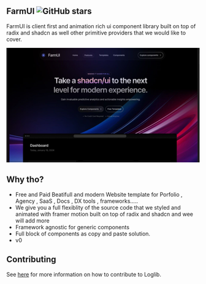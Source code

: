 ## FarmUI  ![GitHub stars](https://img.shields.io/github/stars/Kinfe123/farm-ui)

FarmUI is client first and animation rich ui component library built on top of radix and shadcn as well other primitive providers that we would like to cover.

<p align="center">
  <img src="apps/www/public/opengraph-image.jpg" alt="landing-image" />
</p>


## Why tho?
- Free and Paid Beatifull and modern  Website template for Porfolio , Agency , SaaS , Docs , DX tools , frameworks..... 
- We give you a full flexiblity of the source code that we styled and animated with framer motion built on top of radix and shadcn and
  wee will add more
- Framework agnostic for generic components
- Full block of components as copy and paste solution.
- v0







## Contributing

See [here](./.github/CONTRIBUTING.md) for more information on how to contribute to Loglib.